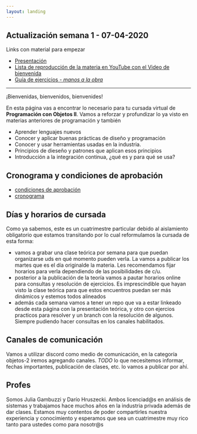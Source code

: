 ```yaml
---
layout: landing
---
```


## Actualización semana 1 - 07-04-2020

Links con material para empezar
* [Presentación](https://obj2-unahur.github.io/01-intro/#/)
* [Lista de reproducción de la materia en YouTube con el Video de bienvenida](https://www.youtube.com/playlist?list=PLvysGHYwMny1p0eFTrhn4HmGhnzOxBmOI)
* [Guía de ejercicios - *manos a la obra*](https://github.com/obj2-unahur/01-intro-practica-v1)

___________________________________

¡Bienvenidas, bienvenidos, bienvenides!

En esta página vas a encontrar lo necesario para tu cursada virtual de **Programación con Objetos II**. 
Vamos a reforzar y profundizar lo ya visto en materias anteriores de programación y también 
  * Aprender lenguajes nuevos
  * Conocer y aplicar buenas prácticas de diseño y programación
  * Conocer y usar herramientas usadas en la industria.
  * Principios de dieseño y patrones que aplican esos principios
  * Introducción a la integración continua, ¿qué es y para qué se usa?

## Cronograma y condiciones de aprobación 
* [condiciones de aprobación](/condiciones-aprobacion)
* [cronograma](/cronograma.pdf)

## Días y horarios de cursada
Como ya sabemos, este es un cuatrimestre particular debido al aislamiento obligatorio que estamos transitando por lo cual reformulamos la cursada de esta forma:

* vamos a grabar una clase teórica por semana para que puedan organizarse uds en qué momento pueden verla. La vamos a publicar los martes que es el día originalde la materia. Les recomendamos fijar horarios para verla dependiendo de las posibilidades de c/u. 
* posterior a la publicación de la teoría vamos a pautar horarios online para consultas y resolución de ejercicios. Es imprescindible que hayan visto la clase teórica para que estos encuentros puedan ser más dinámicos y estemos todos alineados
* además cada semana vamos a tener un repo que va a estar linkeado desde esta página con la presentación teórica, y otro con ejercios practicos para resolver y un branch con la resolución de algunos. 
Siempre pudiendo hacer consultas en los canales habilitados.

## Canales de comunicación
Vamos a utilizar discord como medio de comunicación, en la categoría objetos-2 iremos agregando canales. *TODO* lo que necesitemos informar, fechas importantes, publicación de clases, etc. lo vamos a publicar por ahí.

## Profes
Somos Julia Gambuzzi y Darío Hruszecki.
Ambos licenciad@s en análisis de sistemas y trabajamos hace muchos años en la industria privada además de dar clases. Estamos muy contentos de poder compartirles nuestra experiencia y conocimiento y esperamos que sea un cuatrimestre muy rico tanto para ustedes como para nosotr@s

